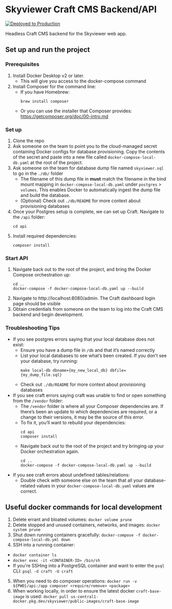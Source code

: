 # Skyviewer Craft CMS Backend/API


[![Deployed to Production](https://github.com/lsst-epo/skyviewer-api/actions/workflows/build-and-push.yaml/badge.svg)](https://github.com/lsst-epo/skyviewer-api/actions/workflows/build-and-push.yaml)

Headless Craft CMS backend for the Skyviewer web app.

## Set up and run the project
### Prerequisites
1. Install Docker Desktop v2 or later. 
    - This will give you access to the docker-compose command
2. Install Composer for the command line:
    - If you have Homebrew: 
        ```
        brew install composer
        ```
    - Or you can use the installer that Composer provides: https://getcomposer.org/doc/00-intro.md

### Set up
1. Clone the repo
2. Ask someone on the team to point you to the cloud-managed secret containing Docker configs for database provisioning. Copy the contents of the secret and paste into a new file called `docker-compose-local-db.yaml` at the root of the project.
3. Ask someone on the team for database dump file named `skyviewer.sql` to go in the `./db/` folder 
    - The filename of this dump file in __must__ match the filename in the bind mount mapping in `docker-compose-local-db.yaml` under `postgres` > `volumes`. This enables Docker to automatically ingest the dump file and build the database.
    - (Optional) Check out `./db/README` for more context about provisioning databases
4. Once your Postgres setup is complete, we can set up Craft. Navigate to the `/api` folder: 
    ```
    cd api
    ```
5. Install required dependencies:
    ```
    composer install
    ```

### Start API
1. Navigate back out to the root of the project, and bring the Docker Compose orchestration up:
    ```
    cd ..
    docker-compose -f docker-compose-local-db.yaml up --build
    ```
2. Navigate to http://localhost:8080/admin. The Craft dashboard login page should be visible
3. Obtain credentials from someone on the team to log into the Craft CMS backend and begin development.

### Troubleshooting Tips
- If you see postgres errors saying that your local database does not exist:
    - Ensure you have a dump file in `/db` and that it’s named correctly
    - List your local databases to see what’s been created. If you don’t see your database, try running:
        ```
        make local-db dbname={my_new_local_db} dbfile={my_dump_file.sql}
        ```
    - Check out `./db/README` for more context about provisioning databases
- If you see craft errors saying craft was unable to find or open something from the `/vendor` folder: 
    - The `/vendor` folder is where all your Composer dependencies are. If there’s been an update to which dependencies are required, or a change to their versions, it may be the source of this error. 
    - To fix it, you’ll want to rebuild your dependencies:
        ```
        cd api
        composer install
        ```
    - Navigate back out to the root of the project and try bringing up your Docker orchestration again.
        ```
        cd ..
        docker-compose -f docker-compose-local-db.yaml up --build
        ```
- If you see craft errors about undefined tables/relations:
    - Double check with someone else on the team that all your database-related values in your `docker-compose-local-db.yaml` values are correct.


## Useful docker commands for local development

1. Delete errant and bloated volumes: `docker volume prune`
2. Delete stopped and unused containers, networks, and images: `docker system prune`
2. Shut down running containers gracefully: `docker-compose -f docker-compose-local-db.yml down`
3. SSH into a running container:
* `docker container ls`
* `docker exec -it <CONTAINER-ID> /bin/sh`
* If you're SSHing into a PostgreSQL container and want to enter the `psql` CLI: `psql -d craft -U craft`
5. When you need to do composer operations: `docker run -v ${PWD}/api:/app composer <require/remove> <package>`
7. When working locally, in order to ensure the latest docker `craft-base-image` is used: `docker pull us-central1-docker.pkg.dev/skyviewer/public-images/craft-base-image`